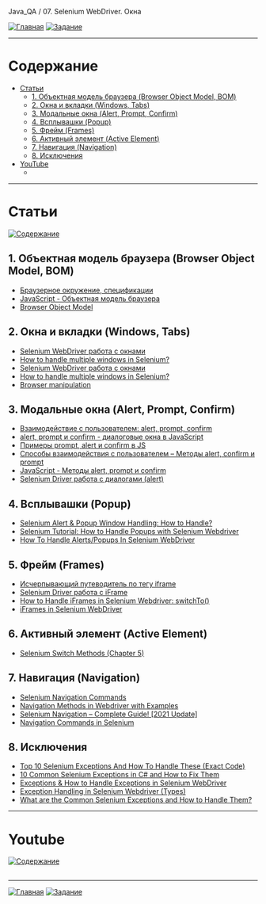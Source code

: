 Java_QA / 07. Selenium WebDriver. Окна

[![Главная](https://img.shields.io/badge/-Главная-aaccee)](README.md)
[![Задание](https://img.shields.io/badge/-Задание-99ffee)](3.%20Задание.md)

***

# Содержание

* [Статьи](#статьи)
  * [1. Объектная модель браузера (Browser Object Model, BOM)](#1-объектная-модель-браузера-browser-object-model-bom)
  * [2. Окна и вкладки (Windows, Tabs)](#2-окна-и-вкладки-windows-tabs)
  * [3. Модальные окна (Alert, Prompt, Confirm)](#3-модальные-окна-alert-prompt-confirm)
  * [4. Всплывашки (Popup)](#4-всплывашки-popup)
  * [5. Фрейм (Frames)](#5-фрейм-frames)
  * [6. Активный элемент (Active Element)](#6-активный-элемент-active-element)
  * [7. Навигация (Navigation)](#7-навигация-navigation)
  * [8. Исключения](#8-исключения)
* [YouTube](#youtube)
  * []()

***

# Статьи

[![Содержание](https://img.shields.io/badge/-Содержание-66eeff)](#содержание)

## 1. Объектная модель браузера (Browser Object Model, BOM)

* [Браузерное окружение, спецификации](https://learn.javascript.ru/browser-environment)
* [JavaScript - Объектная модель браузера](https://itchief.ru/javascript/bom)
* [Browser Object Model](http://ильяалександрович.рф/lec/web/5/1/index.html)

## 2. Окна и вкладки (Windows, Tabs)

* [Selenium WebDriver работа с окнами](http://internetka.in.ua/selenium-webdriver-window/)
* [How to handle multiple windows in Selenium?](https://www.toolsqa.com/selenium-webdriver/window-handle-in-selenium/)
* [Selenium WebDriver работа с окнами](http://internetka.in.ua/selenium-webdriver-window/)
* [How to handle multiple windows in Selenium?](https://www.browserstack.com/guide/handle-multiple-windows-in-selenium)
* [Browser manipulation](https://www.selenium.dev/documentation/en/webdriver/browser_manipulation/)

## 3. Модальные окна (Alert, Prompt, Confirm)

* [Взаимодействие с пользователем: alert, prompt, confirm](https://learn.javascript.ru/uibasic)
* [alert, prompt и confirm - диалоговые окна в JavaScript](https://itchief.ru/javascript/alert-prompt-confirm)
* [Примеры prompt, alert и confirm в JS](https://myrusakov.ru/js-prompt.html)
* [Способы взаимодействия с пользователем – Методы alert, confirm и prompt](https://www.webpupil.ru/javascript_view.php?id=215)
* [JavaScript - Методы alert, prompt и confirm](https://itchief.ru/javascript/alert-prompt-confirm)
* [Selenium Driver работа c диалогами (alert)](http://internetka.in.ua/selenium-driver-aler/)

## 4. Всплывашки (Popup)

* [Selenium Alert & Popup Window Handling: How to Handle?](https://www.guru99.com/alert-popup-handling-selenium.html)
* [Selenium Tutorial: How to Handle Popups with Selenium Webdriver](https://huddle.eurostarsoftwaretesting.com/how-to-selenium-popups-with-selenium/)
* [How To Handle Alerts/Popups In Selenium WebDriver](https://www.softwaretestinghelp.com/handle-alerts-popups-selenium-webdriver-selenium-tutorial-16/)

## 5. Фрейм (Frames)

* [Исчерпывающий путеводитель по тегу iframe](https://habr.com/ru/post/488516/)
* [Selenium Driver работа с iFrame](http://internetka.in.ua/selenium-driver-iframe/)
* [How to Handle iFrames in Selenium Webdriver: switchTo()](https://www.guru99.com/handling-iframes-selenium.html)
* [iFrames in Selenium WebDriver](https://www.toolsqa.com/selenium-webdriver/handle-iframes-in-selenium/)

## 6. Активный элемент (Active Element)

* [Selenium Switch Methods (Chapter 5)](https://blog.testproject.io/2020/06/18/selenium-switch-methods-chapter-5/)

## 7. Навигация (Navigation)

* [Selenium Navigation Commands](https://www.toolsqa.com/selenium-webdriver/selenium-navigation-commands/)
* [Navigation Methods in Webdriver with Examples](https://www.seleniumeasy.com/selenium-tutorials/navigation-methods-webdriver-examples)
* [Selenium Navigation – Complete Guide! \[2021 Update\]](https://www.swtestacademy.com/selenium-webdriver-navigation/)
* [Navigation Commands in Selenium](https://stqatools.com/selenium-navigation-commands/)

## 8. Исключения

* [Top 10 Selenium Exceptions And How To Handle These (Exact Code)](https://www.softwaretestinghelp.com/exception-handling-framework-selenium-tutorial-19/#8_orgopenqaseleniumTimeoutException)
* [10 Common Selenium Exceptions in C# and How to Fix Them](https://blog.testproject.io/2020/12/28/10-common-selenium-exceptions-in-c-and-how-to-fix-them/)
* [Exceptions & How to Handle Exceptions in Selenium WebDriver](https://blog.knoldus.com/exceptions-how-to-handle-exceptions-in-selenium-webdriver/#nosuchelementexception)
* [Exception Handling in Selenium Webdriver (Types)](https://www.guru99.com/exception-handling-selenium.html)
* [What are the Common Selenium Exceptions and How to Handle Them?](https://www.thepsi.com/what-are-the-common-selenium-exceptions-and-how-to-handle-them/)

***

# Youtube

[![Содержание](https://img.shields.io/badge/-Содержание-66eeff)](#содержание)

## 


***

[![Главная](https://img.shields.io/badge/-Главная-aaccee)](README.md)
[![Задание](https://img.shields.io/badge/-Задание-99ffee)](3.%20Задание.md)